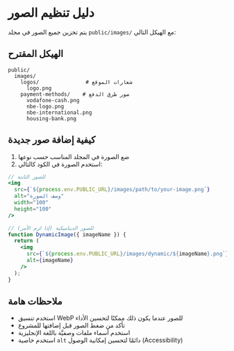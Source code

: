# دليل تنظيم الصور

يتم تخزين جميع الصور في مجلد `public/images/` مع الهيكل التالي:

## الهيكل المقترح

```
public/
  images/
    logos/               # شعارات الموقع
      logo.png
    payment-methods/    # صور طرق الدفع
      vodafone-cash.png
      nbe-logo.png
      nbe-international.png
      housing-bank.png
```

## كيفية إضافة صور جديدة

1. ضع الصورة في المجلد المناسب حسب نوعها
2. استخدم الصورة في الكود كالتالي:

```jsx
// للصور الثابتة
<img 
  src={`${process.env.PUBLIC_URL}/images/path/to/your-image.png`} 
  alt="وصف الصورة"
  width="100"
  height="100"
/>

// للصور الديناميكية (إذا لزم الأمر)
function DynamicImage({ imageName }) {
  return (
    <img 
      src={`${process.env.PUBLIC_URL}/images/dynamic/${imageName}.png`} 
      alt={imageName}
    />
  );
}
```

## ملاحظات هامة

- استخدم تنسيق WebP للصور عندما يكون ذلك ممكنًا لتحسين الأداء
- تأكد من ضغط الصور قبل إضافتها للمشروع
- استخدم أسماء ملفات وصفيَّة باللغة الإنجليزية
- استخدم خاصية `alt` دائمًا لتحسين إمكانية الوصول (Accessibility)
